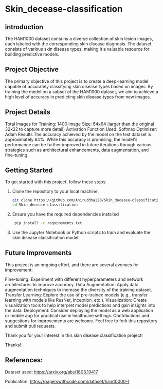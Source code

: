# Skin_decease-classification

## introduction
The HAM1000 dataset contains a diverse collection of skin lesion images, each labeled with the corresponding skin disease diagnosis. The dataset consists of various skin disease types, making it a valuable resource for building predictive models.

## Project Objective
The primary objective of this project is to create a deep-learning model capable of accurately classifying skin disease types based on images. By training the model on a subset of the HAM1000 dataset, we aim to achieve a high level of accuracy in predicting skin disease types from new images.

## Project Details
Total Images for Training: 1400
Image Size: 64x64 (larger than the original 32x32 to capture more detail)
Activation Function Used: Softmax
Optimizer: Adam
Results
The accuracy achieved by the model on the test dataset is approximately 64%. While this accuracy is promising, the model's performance can be further improved in future iterations through various strategies such as architectural enhancements, data augmentation, and fine-tuning.

## Getting Started
To get started with this project, follow these steps:
1. Clone the repository to your local machine.
   ```sh
   git clone https://github.com/Aniruddha120/Skin_decease-classification.git
   cd Skin_decease-classification
3. Ensure you have the required dependencies installed

   ```sh
    pip install -r requirements.txt

4. Use the Jupyter Notebook or Python scripts to train and evaluate the skin disease classification model.

## Future Improvements
This project is an ongoing effort, and there are several avenues for improvement:

Fine-tuning: Experiment with different hyperparameters and network architectures to improve accuracy.
Data Augmentation: Apply data augmentation techniques to increase the diversity of the training dataset.
Transfer Learning: Explore the use of pre-trained models (e.g., transfer learning with models like ResNet, Inception, etc.).
Visualization: Create visualization tools to help interpret model predictions and gain insights into the data.
Deployment: Consider deploying the model as a web application or mobile app for practical use in healthcare settings.
Contributions and suggestions for improvements are welcome. Feel free to fork this repository and submit pull requests.

Thank you for your interest in this skin disease classification project!

Thanks!
## References:
Dataset used: https://arxiv.org/abs/1803.10417

Publication: https://paperswithcode.com/dataset/ham10000-1
